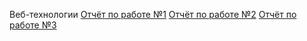 Веб-технологии
[Отчёт по работе №1](./report_wt1.md)
[Отчёт по работе №2](./report_wt2.md)
[Отчёт по работе №3](./report_wt3.md)
